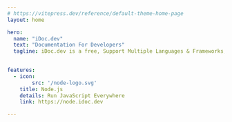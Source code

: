 ```yaml
---
# https://vitepress.dev/reference/default-theme-home-page
layout: home

hero:
  name: "iDoc.dev"
  text: "Documentation For Developers"
  tagline: iDoc.dev is a free, Support Multiple Languages & Frameworks, Support Multiple document languages, For Developers.
  

features:
  - icon:
        src: '/node-logo.svg'
    title: Node.js
    details: Run JavaScript Everywhere
    link: https://node.idoc.dev

---
```


